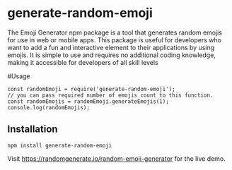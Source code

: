 # generate-random-emoji
The Emoji Generator npm package is a tool that generates random emojis for use in web or mobile apps. This package is useful for developers who want to add a fun and interactive element to their applications by using emojis. It is simple to use and requires no additional coding knowledge, making it accessible for developers of all skill levels

#Usage
```
const randomEmoji = require('generate-random-emoji');
// you can pass required number of emojis count to this function.
const randomEmojis = randomEmoji.generateEmojis(1);
console.log(randomEmojis);
```

## Installation
```
npm install generate-random-emoji
```

Visit https://randomgenerate.io/random-emoji-generator for the live demo.
